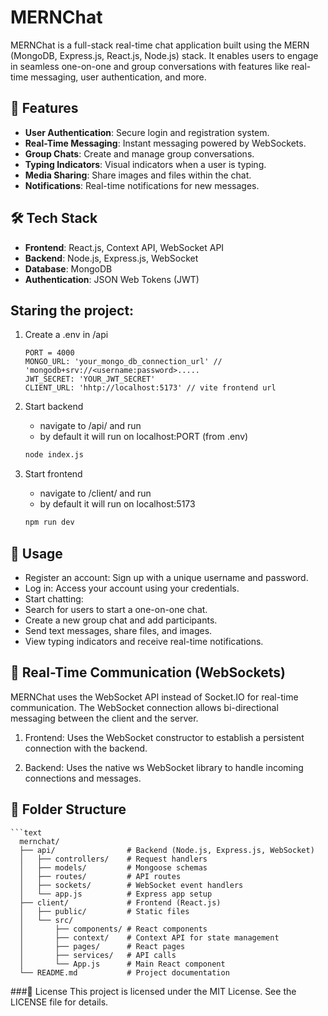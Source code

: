 # MERNChat

MERNChat is a full-stack real-time chat application built using the MERN (MongoDB, Express.js, React.js, Node.js) stack. It enables users to engage in seamless one-on-one and group conversations with features like real-time messaging, user authentication, and more.

## 🚀 Features

- **User Authentication**: Secure login and registration system.
- **Real-Time Messaging**: Instant messaging powered by WebSockets.
- **Group Chats**: Create and manage group conversations.
- **Typing Indicators**: Visual indicators when a user is typing.
- **Media Sharing**: Share images and files within the chat.
- **Notifications**: Real-time notifications for new messages.

## 🛠 Tech Stack

- **Frontend**: React.js, Context API, WebSocket API
- **Backend**: Node.js, Express.js, WebSocket
- **Database**: MongoDB
- **Authentication**: JSON Web Tokens (JWT)

## Staring the project:

1. Create a .env in /api

   ```text
   PORT = 4000
   MONGO_URL: 'your_mongo_db_connection_url' // 'mongodb+srv://<username:password>.....
   JWT_SECRET: 'YOUR_JWT_SECRET'
   CLIENT_URL: 'hhtp://localhost:5173' // vite frontend url

   ```

2. Start backend

   - navigate to /api/ and run
   - by default it will run on localhost:PORT (from .env)

   ```bash
   node index.js

   ```

3. Start frontend
   - navigate to /client/ and run
   - by default it will run on localhost:5173
   ```bash
   npm run dev
   ```

## 💬 Usage

- Register an account: Sign up with a unique username and password.
- Log in: Access your account using your credentials.
- Start chatting:
- Search for users to start a one-on-one chat.
- Create a new group chat and add participants.
- Send text messages, share files, and images.
- View typing indicators and receive real-time notifications.

## 🔗 Real-Time Communication (WebSockets)

MERNChat uses the WebSocket API instead of Socket.IO for real-time communication. The WebSocket connection allows bi-directional messaging between the client and the server.

1. Frontend: Uses the WebSocket constructor to establish a persistent connection with the backend.

2. Backend: Uses the native ws WebSocket library to handle incoming connections and messages.

## 📁 Folder Structure

    ```text
      mernchat/
      ├── api/                # Backend (Node.js, Express.js, WebSocket)
      │   ├── controllers/    # Request handlers
      │   ├── models/         # Mongoose schemas
      │   ├── routes/         # API routes
      │   ├── sockets/        # WebSocket event handlers
      │   └── app.js          # Express app setup
      ├── client/             # Frontend (React.js)
      │   ├── public/         # Static files
      │   └── src/
      │       ├── components/ # React components
      │       ├── context/    # Context API for state management
      │       ├── pages/      # React pages
      │       ├── services/   # API calls
      │       └── App.js      # Main React component
      └── README.md           # Project documentation

###📜 License
This project is licensed under the MIT License. See the LICENSE file for details.
